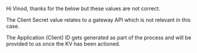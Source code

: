 Hi Vinod, thanks for the below but these values are not correct.

The Client Secret value relates to a gateway API which is not relevant in this case.

The Application (Client) ID gets generated as part of the process and will be provided to us once the KV has been actioned.
